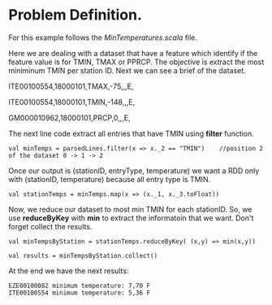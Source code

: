 # Problem Definition. 

For this example follows the _MinTemperatures.scala_ file.

Here we are dealing with a dataset that have a feature which identify if the feature value is for TMIN, TMAX or PPRCP. The objective is extract the most miniminum TMIN per station ID. Next we can see a brief of the dataset.

ITE00100554,18000101,TMAX,-75,,,E,

ITE00100554,18000101,TMIN,-148,,,E,

GM000010962,18000101,PRCP,0,,,E,

The next line code extract all entries that have TMIN using **filter** function.

    val minTemps = parsedLines.filter(x => x._2 == "TMIN")    //position 2 of the dataset 0 -> 1 -> 2 

Once our output is (stationID, entryType, temperature) we want a RDD only with (stationID, temperature) because all entry type is TMIN.

    val stationTemps = minTemps.map(x => (x._1, x._3.toFloat))

Now, we reduce our dataset to most min TMIN for each stationID. So, we use **reduceByKey** with **min** to extract the informatoin that we want. Don't forget collect the results.

    val minTempsByStation = stationTemps.reduceByKey( (x,y) => min(x,y))
    
    val results = minTempsByStation.collect()

At the end we have the next results:

    EZE00100082 minimum temperature: 7,70 F
    ITE00100554 minimum temperature: 5,36 F
